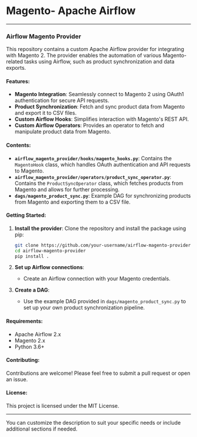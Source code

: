 # Magento- Apache Airflow
---

### **Airflow Magento Provider**

This repository contains a custom Apache Airflow provider for integrating with Magento 2. The provider enables the automation of various Magento-related tasks using Airflow, such as product synchronization and data exports.

#### **Features:**
- **Magento Integration**: Seamlessly connect to Magento 2 using OAuth1 authentication for secure API requests.
- **Product Synchronization**: Fetch and sync product data from Magento and export it to CSV files.
- **Custom Airflow Hooks**: Simplifies interaction with Magento's REST API.
- **Custom Airflow Operators**: Provides an operator to fetch and manipulate product data from Magento.

#### **Contents:**
- **`airflow_magento_provider/hooks/magento_hooks.py`**: Contains the `MagentoHook` class, which handles OAuth authentication and API requests to Magento.
- **`airflow_magento_provider/operators/product_sync_operator.py`**: Contains the `ProductSyncOperator` class, which fetches products from Magento and allows for further processing.
- **`dags/magento_product_sync.py`**: Example DAG for synchronizing products from Magento and exporting them to a CSV file.

#### **Getting Started:**
1. **Install the provider**:
   Clone the repository and install the package using pip:
   ```bash
   git clone https://github.com/your-username/airflow-magento-provider.git
   cd airflow-magento-provider
   pip install .
   ```

2. **Set up Airflow connections**:
   - Create an Airflow connection with your Magento credentials.

3. **Create a DAG**:
   - Use the example DAG provided in `dags/magento_product_sync.py` to set up your own product synchronization pipeline.

#### **Requirements:**
- Apache Airflow 2.x
- Magento 2.x
- Python 3.6+

#### **Contributing:**
Contributions are welcome! Please feel free to submit a pull request or open an issue.

#### **License:**
This project is licensed under the MIT License.

---

You can customize the description to suit your specific needs or include additional sections if needed.
